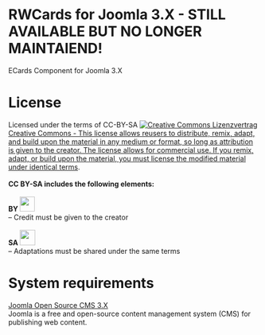 RWCards for Joomla 3.X - STILL AVAILABLE BUT NO LONGER MAINTAIEND!
==============


ECards Component for Joomla 3.X

License
=======
Licensed under the terms of CC-BY-SA
<a rel="license" href="http://creativecommons.org/licenses/by-sa/4.0/"><img alt="Creative Commons Lizenzvertrag" style="border-width:0" src="https://i.creativecommons.org/l/by-sa/4.0/88x31.png" /></a><br /><a rel="license" href="http://creativecommons.org/licenses/by-sa/4.0/">Creative Commons - This license allows reusers to distribute, remix, adapt, and build upon the material in any medium or format, so long as attribution is given to the creator. The license allows for commercial use. If you remix, adapt, or build upon the material, you must license the modified material under identical terms</a>.<br><br>
                <strong>CC BY-SA includes the following elements:</strong>
                <br><br>
<strong>BY</strong> <img loading="lazy" class="alignnone " src="https://mirrors.creativecommons.org/presskit/icons/by.xlarge.png" width="30" height="30"><br>– Credit must be given to the creator
<br><br>
<strong>SA</strong> <img loading="lazy" class="alignnone " src="https://mirrors.creativecommons.org/presskit/icons/sa.xlarge.png" width="31" height="31"><br> – Adaptations must be shared under the same terms


System requirements
===================
<a href="http://www.joomla.org/" target="_blank">Joomla Open Source CMS 3.X</a><br>
Joomla is a free and open-source content management system (CMS) for publishing web content.
